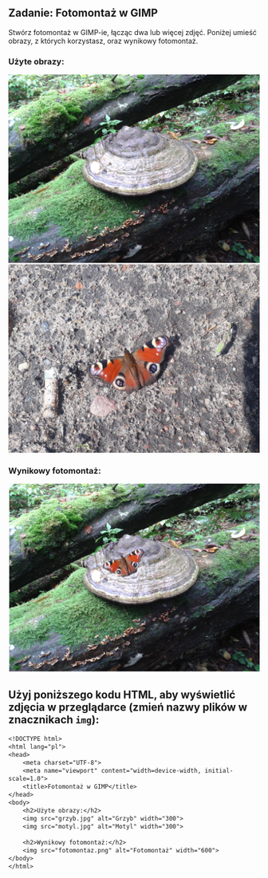 ## Zadanie: Fotomontaż w GIMP  

Stwórz fotomontaż w GIMP-ie, łącząc dwa lub więcej zdjęć. Poniżej umieść obrazy, z których korzystasz, oraz wynikowy fotomontaż.  

### Użyte obrazy:
![Grzyb](grzyb.jpg)  
![Motyl](motyl.jpg)  

### Wynikowy fotomontaż:
![Fotomontaż](fotomontaz.png)  

## Użyj poniższego kodu HTML, aby wyświetlić zdjęcia w przeglądarce (zmień nazwy plików w znacznikach ```img```):


```
<!DOCTYPE html>
<html lang="pl">
<head>
    <meta charset="UTF-8">
    <meta name="viewport" content="width=device-width, initial-scale=1.0">
    <title>Fotomontaż w GIMP</title>
</head>
<body>
    <h2>Użyte obrazy:</h2>
    <img src="grzyb.jpg" alt="Grzyb" width="300">
    <img src="motyl.jpg" alt="Motyl" width="300">
    
    <h2>Wynikowy fotomontaż:</h2>
    <img src="fotomontaz.png" alt="Fotomontaż" width="600">
</body>
</html>
```

